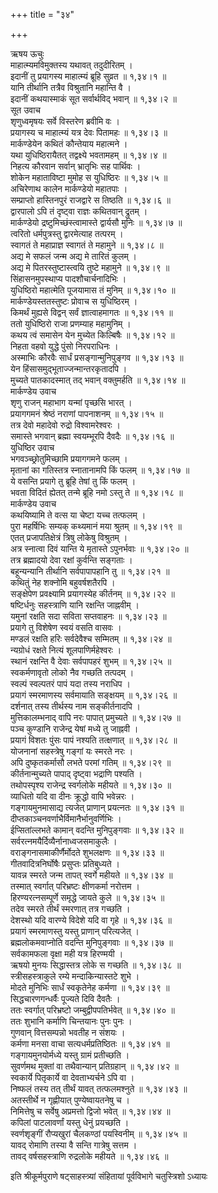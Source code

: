 +++
title = "३४"

+++

ऋषय ऊचुः  
माहात्म्यमविमुक्तस्य यथावत् तदुदीरितम् ।  
इदानीं तु प्रयागस्य माहात्म्यं ब्रूहि सुव्रत ॥ १,३४।१ ॥  
यानि तीर्थानि तत्रैव विश्रुतानि महान्ति वै ।  
इदानीं कथयास्माकं सूत सर्वार्थविद् भवान् ॥ १,३४।२ ॥  
सूत उवाच  
शृणुध्वमृषयः सर्वे विस्तरेण ब्रवीमि वः ।  
प्रयागस्य च माहात्म्यं यत्र देवः पितामहः ॥ १,३४।३ ॥  
मार्कण्डेयेन कथितं कौन्तेयाय महात्मने ।  
यथा युधिष्ठिरायैतत् तद्वक्ष्ये भवतामहम् ॥ १,३४।४ ॥  
निहत्य कौरवान सर्वान् भ्रातृभिः सह पार्थिवः ।  
शोकेन महाताविष्टा मुमोह स युधिष्ठिरः ॥ १,३४।५ ॥  
अचिरेणाथ कालेन मार्कण्डेयो महातपाः ।  
सम्प्राप्तो हास्तिनपुरं राजद्वारे स तिष्ठति ॥ १,३४।६ ॥  
द्वारपालो ऽपि तं दृष्ट्वा राज्ञः कथितवान् द्रुतम् ।  
मार्कण्डेयो द्रष्टुमिच्छंस्त्वामास्ते द्वार्यसौ मुनिः ॥ १,३४।७ ॥  
त्वरितो धर्मपुत्रस्तु द्वारमेत्याह तत्परम् ।  
स्वागतं ते महाप्राज्ञ स्वागतं ते महामुने ॥ १,३४।८ ॥  
अद्य मे सफलं जन्म अद्य मे तारितं कुलम् ।  
अद्य मे पितरस्तुष्टास्त्वयि तुष्टे महामुने ॥ १,३४।९ ॥  
सिंहासनमुपस्थाप्य पादशौचार्चनादिभिः ।  
युधिष्ठिरो महात्मेति पूजयामास तं मुनिम् ॥ १,३४।१० ॥  
मार्कण्डेयस्ततस्तुष्टः प्रोवाच स युधिष्ठिरम् ।  
किमर्थं मुह्यसे विद्वन् सर्वं ज्ञात्वाहमागतः ॥ १,३४।११ ॥  
ततो युधिष्ठिरो राजा प्रणम्याह महामुनिम् ।  
कथय त्वं समासेन येन मुच्येत किल्बिषैः ॥ १,३४।१२ ॥  
निहता वहवो युद्धे पुंसो निरपराधिनः ।  
अस्माभिः कौरवैः सार्धं प्रसङ्गान्मुनिपुङ्गव ॥ १,३४।१३ ॥  
येन हिंसासमुद्भूताज्जन्मान्तरकृतादपि ।  
मुच्यते पातकादस्मात् तद् भवान् वक्तुमर्हति ॥ १,३४।१४ ॥  
मार्कण्डेय उवाच  
शृणु राजन् महाभाग यन्मां पृच्छसि भारत् ।  
प्रयागगमनं श्रेष्ठं नराणां पापनाशनम् ॥ १,३४।१५ ॥  
तत्र देवो महादेवो रुद्रो विश्वामरेश्वरः ।  
समास्ते भगवान् ब्रह्मा स्वयम्भूरपि दैवदैः ॥ १,३४।१६ ॥  
युधिष्ठिर उवाच  
भगवञ्च्छ्रोतुमिच्छामि प्रयागगमने फलम् ।  
मृतानां का गतिस्तत्र स्नातानामपि किं फलम् ॥ १,३४।१७ ॥  
ये वसन्ति प्रयागे तु ब्रूहि तेषां तु किं फलम् ।  
भवता विदितं ह्येतत् तन्मे ब्रूहि नमो ऽस्तु ते ॥ १,३४।१८ ॥  
मार्कण्डेय उवाच  
कथयिष्यामि ते वत्स या चेष्टा यच्च तत्फलम् ।  
पुरा महर्षिभिः सम्यक् कथ्यमानं मया श्रुतम् ॥ १,३४।१९ ॥  
एतत् प्रजापतिक्षेत्रं त्रिषु लोकेषु विश्रुतम् ।  
अत्र स्नात्वा दिवं यान्ति ये मृतास्ते ऽपुनर्भवाः ॥ १,३४।२० ॥  
तत्र ब्रह्मादयो देवा रक्षां कुर्वन्ति सङ्गताः ।  
बहून्यन्यानि तीर्थानि सर्वपापापहानि तु ॥ १,३४।२१ ॥  
कथितुं नेह शक्नोमि बहुवर्षशतैरपि ।  
सङ्क्षेपेण प्रवक्ष्यामि प्रयागस्येह कीर्तनम् ॥ १,३४।२२ ॥  
षष्टिर्धनुः सहस्त्राणि यानि रक्षन्ति जाह्नवीम् ।  
यमुनां रक्षति सदा सविता सप्तवाहनः ॥ १,३४।२३ ॥  
प्रयागे तु विशेषेण स्वयं वसति वासवः ।  
मण्डलं रक्षति हरिः सर्वदेवैश्च सम्मितम् ॥ १,३४।२४ ॥  
न्यग्रोधं रक्षते नित्यं शूलपाणिर्महेश्वरः ।  
स्थानं रक्षन्ति वै देवाः सर्वपापहरं शुभम् ॥ १,३४।२५ ॥  
स्वकर्मणावृतो लोको नैव गच्छति तत्पदम् ।  
स्वल्पं स्वल्पतरं पापं यदा तस्य नराधिप ।  
प्रयागं स्मरमाणस्य सर्वमायाति सङ्क्षयम् ॥ १,३४।२६ ॥  
दर्शनात् तस्य तीर्थस्य नाम सङ्कीर्तनादपि ।  
मुत्तिकालम्भनाद् वापि नरः पापात् प्रमुच्यते ॥ १,३४।२७ ॥  
पञ्च कुण्डानि राजेन्द्र येषां मध्ये तु जाह्नवी ।  
प्रयागं विशतः पुंसः पापं नश्यति तत्क्षणात् ॥ १,३४।२८ ॥  
योजनानां सहस्त्रेषु गङ्गां यः स्मरते नरः ।  
अपि दुष्कृतकर्मासौ लभते परमां गतिम् ॥ १,३४।२९ ॥  
कीर्तनान्मुच्यते पापाद् दृष्ट्वा भद्राणि पश्यति ।  
तथोपस्पृश्य राजेन्द्र स्वर्गलोके महीयते ॥ १,३४।३० ॥  
व्याधितो यदि वा दीनः क्रूद्धो वापि भवेन्नरः ।  
गङ्गायमुनमासाद्य त्यजेत् प्राणान् प्रयत्नतः ॥ १,३४।३१ ॥  
दीप्तकाञ्चनवर्णाभैर्विमानैर्भानुवर्णिभिः ।  
ईप्सितांल्लभते कामान् वदन्ति मुनिपुङ्गवाः ॥ १,३४।३२ ॥  
सर्वरत्नमयैर्दिव्यैर्नानाध्वजसमाकुलैः ।  
वराङ्गनासमाकीर्णैर्मोदते शुभलक्षणः ॥ १,३४।३३ ॥  
गीतवादित्रनिर्घोषैः प्रसुप्तः प्रतिबुध्यते ।  
यावन्न स्मरते जन्म तापत् स्वर्गे महीयते ॥ १,३४।३४ ॥  
तस्मात् स्वर्गात् परिभ्रष्टः क्षीणकर्मा नरोत्तम ।  
हिरण्यरत्नसम्पूर्णे समृद्धे जायते कुले ॥ १,३४।३५ ॥  
तदेव स्मरते तीर्थं स्मरणात् तत्र गच्छति ।  
देशस्थो यदि वारण्ये विदेशे यदि वा गृहे ॥ १,३४।३६ ॥  
प्रयागं स्मरमाणस्तु यस्तु प्राणान् परित्यजेत् ।  
ब्रह्मलोकमवाप्नोति वदन्ति मुनिपुङ्गवाः ॥ १,३४।३७ ॥  
सर्वकामफला वृक्षा मही यत्र हिरण्मयी ।  
ऋषयो मुनयः सिद्धास्तत्र लोके स गच्छति ॥ १,३४।३८ ॥  
स्त्रीसहस्त्राकुले रम्ये मन्दाकिन्यास्तटे शुभे ।  
मोदते मुनिभिः सार्धं स्वकृतेनेह कर्मणा ॥ १,३४।३९ ॥  
सिद्धचारणगन्धर्वैः पूज्यते दिवि दैवतैः ।  
ततः स्वर्गात् परिभ्रष्टो जम्बुद्वीपपतिर्भवेत् ॥ १,३४।४० ॥  
ततः शुभानि कर्माणि चिन्तयानः पुनः पुनः ।  
गुणवान् वित्तसम्पन्नो भवतीह न संशयः ।  
कर्मणा मनसा वाचा सत्यधर्मप्रतिष्ठितः ॥ १,३४।४१ ॥  
गङ्गायमुनयोर्मध्ये यस्तु ग्रामं प्रतीच्छति ।  
सुवर्णमथ मुक्तां वा तथैवान्यान् प्रतिग्रहान् ॥ १,३४।४२ ॥  
स्वकार्ये पितृकार्ये वा देवताभ्यर्चने ऽपि वा ।  
निष्फलं तस्य तत् तीर्थं यावत् तत्फलमश्नुते ॥ १,३४।४३ ॥  
अतस्तीर्थे न गृह्णीयात् पुण्येष्वायतनेषु च ।  
निमित्तेषु च सर्वेषु अप्रमत्तो द्विजो भवेत् ॥ १,३४।४४ ॥  
कपिलां पाटलावर्णां यस्तु धेनुं प्रयच्छति ।  
स्वर्णशृङ्गीं रौप्यखुरां चैलकण्ठां पयस्विनीम् ॥ १,३४।४५ ॥  
यावद् रोमाणि तस्या वै सन्ति गात्रेषु सत्तम ।  
तावद् वर्षसहस्त्राणि रुद्रलोके महीयते ॥ १,३४।४६ ॥  
    
इति श्रीकूर्मपुराणे षट्साहस्त्र्यां संहितायां पूर्वविभागे चतुस्त्रिशो ऽध्यायः
